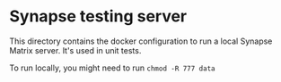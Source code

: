 # Synapse testing server

This directory contains the docker configuration to run a local Synapse Matrix server. It's used in unit tests.

To run locally, you might need to run `chmod -R 777 data`
